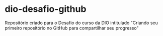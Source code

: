 # dio-desafio-github
Repositório criado para o Desafio do curso da DIO intitulado "Criando seu primeiro repositório no GitHub para compartilhar seu progresso"
